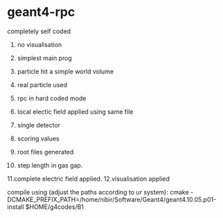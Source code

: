 # geant4-rpc
completely self coded
1. no visualisation
2. simplest main prog
3. particle hit a simple world volume
4. real particle used

5. rpc in hard coded mode
6. local electic field applied using same file
7. single detector
8. scoring values
9. root files generated
 
10. step length in gas gap.

11.complete electric field applied.
12.visualisation applied

compile using (adjust the paths according to ur system): 
 cmake -DCMAKE_PREFIX_PATH=/home/nibir/Software/Geant4/geant4.10.05.p01-install $HOME/g4codes/B1
